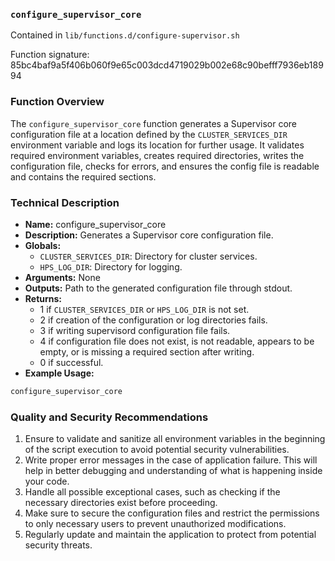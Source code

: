 ### `configure_supervisor_core`

Contained in `lib/functions.d/configure-supervisor.sh`

Function signature: 85bc4baf9a5f406b060f9e65c003dcd4719029b002e68c90befff7936eb18994

### Function Overview

The `configure_supervisor_core` function generates a Supervisor core configuration file at a location defined by the `CLUSTER_SERVICES_DIR` environment variable and logs its location for further usage. It validates required environment variables, creates required directories, writes the configuration file, checks for errors, and ensures the config file is readable and contains the required sections.

### Technical Description

- **Name:** configure_supervisor_core
- **Description:** Generates a Supervisor core configuration file.
- **Globals:** 
  - `CLUSTER_SERVICES_DIR`: Directory for cluster services. 
  - `HPS_LOG_DIR`: Directory for logging.
- **Arguments:** None
- **Outputs:** Path to the generated configuration file through stdout.
- **Returns:** 
  - 1 if `CLUSTER_SERVICES_DIR` or `HPS_LOG_DIR` is not set.
  - 2 if creation of the configuration or log directories fails.
  - 3 if writing supervisord configuration file fails.
  - 4 if configuration file does not exist, is not readable, appears to be empty, or is missing a required section after writing.
  - 0 if successful.
- **Example Usage:**
```bash
configure_supervisor_core
```

### Quality and Security Recommendations

1. Ensure to validate and sanitize all environment variables in the beginning of the script execution to avoid potential security vulnerabilities.
2. Write proper error messages in the case of application failure. This will help in better debugging and understanding of what is happening inside your code.
3. Handle all possible exceptional cases, such as checking if the necessary directories exist before proceeding.
4. Make sure to secure the configuration files and restrict the permissions to only necessary users to prevent unauthorized modifications.
5. Regularly update and maintain the application to protect from potential security threats.

